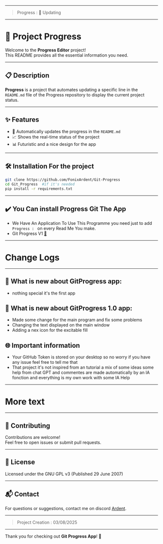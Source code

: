 ------

> Progress : 🔘 Updating

------

# 🚀 Project Progress

Welcome to the **Progress Editor** project!  
This README provides all the essential information you need.

---

## 📋 Description

**Progress** is a project that automates updating a specific line in the `README.md` file of the Progress repository to display the current project status.

---

## ✨ Features

- 🔄 Automatically updates the progress in the `README.md`
- 📈 Shows the real-time status of the project
- 📊 Futuristic and a nice design for the app 

---

## 🛠️ Installation For the project

```bash
git clone https://github.com/FonixArdent/Git-Progress
cd Git_Progress  #if it's needed
pip install -r requirements.txt

```

---

## ✔️ You Can install Progress Git The App

- We Have An Application To Use This Programme you need just to add `Progress : ` on every Read Me You make.
- Git Progress V1 [🔗](https://github.com/FonixArdent/Git-Progress/tree/Git-Progress-V1)
----

# Change Logs

----

## 💠 What is new about GitProgress app:

- nothing special it's the first app


## 💠 What is new about GitProgress 1.0 app:

- Made some change for the main program and fix some problems 
- Changing the text displayed on the main window
- Adding a nex icon for the excitable fill

## 🌐 Important information

- Your GitHub Token is stored on your desktop so no worry if you have any issue feel free to tell me that
- That project it's not inspired from an tutorial a mix of some ideas some help from chat GPT and commentes are made automatically by an IA fonction and everything is my own work with some IA Help

---

# More text

---


## 🤝 Contributing

Contributions are welcome!  
Feel free to open issues or submit pull requests.

---

## 📄 License

Licensed under the GNU GPL v3 (Published 29 June 2007)


---

## 📬 Contact

For questions or suggestions, contact me on discord [Ardent](https://discord.com/users/994927811049574431).

---
> Project Creation : 03/08/2025
---

Thank you for checking out **Git Progress App**! 🌟
